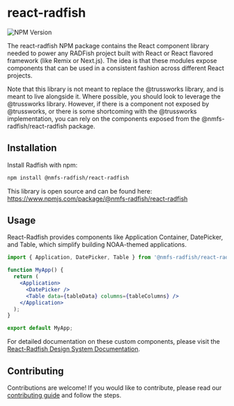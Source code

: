 # react-radfish

![NPM Version](https://img.shields.io/npm/v/%40nmfs-radfish%2Freact-radfish)

The react-radfish NPM package contains the React component library needed to power any RADFish project built with React or React flavored framework (like Remix or Next.js). The idea is that these modules expose components that can be used in a consistent fashion across different React projects.

Note that this library is not meant to replace the @trussworks library, and is meant to live alongside it. Where possible, you should look to leverage the @trussworks library. However, if there is a component not exposed by @trussworks, or there is some shortcoming with the @trussworks implementation, you can rely on the components exposed from the @nmfs-radfish/react-radfish package.

## Installation

Install Radfish with npm:

```bash
npm install @nmfs-radfish/react-radfish
```

This library is open source and can be found here: https://www.npmjs.com/package/@nmfs-radfish/react-radfish

## Usage

React-Radfish provides components like Application Container, DatePicker, and Table, which simplify building NOAA-themed applications.

```jsx
import { Application, DatePicker, Table } from '@nmfs-radfish/react-radfish';

function MyApp() {
  return (
    <Application>
      <DatePicker />
      <Table data={tableData} columns={tableColumns} />
    </Application>
  );
}

export default MyApp;
```

For detailed documentation on these custom components, please visit the [React-Radfish Design System Documentation](https://nmfs-radfish.github.io/radfish/design-system/custom-components).

## Contributing
Contributions are welcome! If you would like to contribute, please read our [contributing guide](https://nmfs-radfish.github.io/radfish/about/contribute) and follow the steps.

